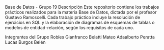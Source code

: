 Base de Datos - Grupo 19
Descripción
Este repositorio contiene los trabajos prácticos realizados para la materia Base de Datos, dictada por el profesor Gustavo Ramoscelli. Cada trabajo práctico incluye la resolución de ejercicios en SQL y la elaboración de diagramas de esquemas de tablas o modelos de entidad-relación, según los requisitos de cada uno.

Integrantes del Grupo
Robles Gianfranco
Belatti Mateo Adaalberto
Peratta Lucas
Burgos Belén
